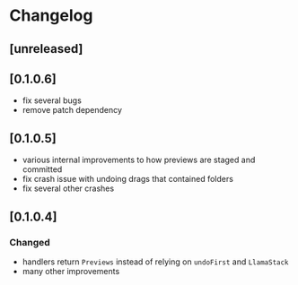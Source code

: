 # Changelog

## [unreleased]

## [0.1.0.6]
- fix several bugs
- remove patch dependency
  
## [0.1.0.5]
- various internal improvements to how previews are staged and committed
- fix crash issue with undoing drags that contained folders
- fix several other crashes

## [0.1.0.4]
### Changed
- handlers return `Previews` instead of relying on `undoFirst` and `LlamaStack` 
- many other improvements
